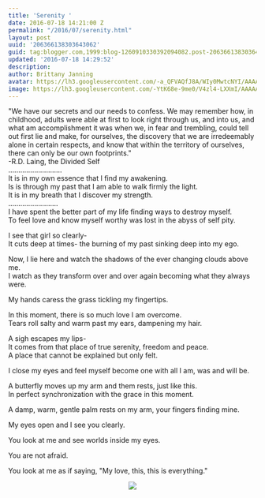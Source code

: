 ```yaml
---
title: 'Serenity '
date: 2016-07-18 14:21:00 Z
permalink: "/2016/07/serenity.html"
layout: post
uuid: '206366138303643062'
guid: tag:blogger.com,1999:blog-1260910330392094082.post-206366138303643062
updated: '2016-07-18 14:29:52'
description: 
author: Brittany Janning
avatar: https://lh3.googleusercontent.com/-a_QFVAQfJ8A/WIy0MwtcNYI/AAAAAAAAAYU/MjTQjocbF6Q/s640/IMG_20170126_093835_269.jpg
image: https://lh3.googleusercontent.com/-YtK68e-9me0/V4zl4-LXXmI/AAAAAAAAARY/tRYZ7b2XPhI/s640/20160709_141853.jpg
---
```


<div class="css-full-post-content js-full-post-content">
<p dir="ltr">"We have our secrets and our needs to confess. We may remember how, in childhood, adults were able at first to look right through us, and into us, and what am accomplishment it was when we, in fear and trembling, could tell out first lie and make, for ourselves, the discovery that we are irredeemably alone in certain respects, and know that within the territory of ourselves, there can only be our own footprints."<br>-R.D. Laing, the Divided Self<br>...........................<br>It is in my own essence that I find my awakening.<br>Is is through my past that I am able to walk firmly the light. <br>It is in my breath that I discover my strength. <br>.........................<br>I have spent the better part of my life finding ways to destroy myself.<br>To feel love and know myself worthy was lost in the abyss of self pity.</p><p dir="ltr">I see that girl so clearly-<br>It cuts deep at times- the burning of my past sinking deep into my ego.</p><p dir="ltr">Now, I lie here and watch the shadows of the ever changing clouds above me. <br>I watch as they transform over and over again becoming what they always were.</p><p dir="ltr">My hands caress the grass tickling my fingertips. </p><p dir="ltr">In this moment, there is so much love I am overcome. <br>Tears roll salty and warm past my ears, dampening my hair.</p><p dir="ltr">A sigh escapes my lips- <br>It comes from that place of true serenity, freedom and peace. <br>A place that cannot be explained but only felt.</p><p dir="ltr">I close my eyes and feel myself become one with all I am, was and will be.</p><p dir="ltr">A butterfly moves up my arm and them rests, just like this. <br>In perfect synchronization with the grace in this moment. </p><p dir="ltr">A damp, warm, gentle palm rests on my arm, your fingers finding mine. </p><p dir="ltr">My eyes open and I see you clearly.</p><p dir="ltr">You look at me and see worlds inside my eyes.</p><p dir="ltr">You are not afraid.</p><p dir="ltr">You look at me as if saying, "My love, this, this is everything."</p><div class="separator" style="clear: both; text-align: center;"> <a href="https://lh3.googleusercontent.com/-YtK68e-9me0/V4zl4-LXXmI/AAAAAAAAARY/tRYZ7b2XPhI/s1600/20160709_141853.jpg" imageanchor="1" style="margin-left: 1em; margin-right: 1em;"> <img border="0" src="https://lh3.googleusercontent.com/-YtK68e-9me0/V4zl4-LXXmI/AAAAAAAAARY/tRYZ7b2XPhI/s640/20160709_141853.jpg"> </a> </div>
</div>
